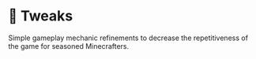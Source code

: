 # 🧹 Tweaks

Simple gameplay mechanic refinements to decrease the repetitiveness of the game for seasoned Minecrafters.